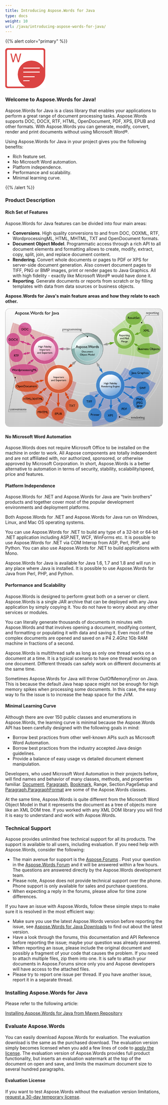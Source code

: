 ```yaml
---
title: Introducing Aspose.Words for Java
type: docs
weight: 10
url: /java/introducing-aspose-words-for-java/
---
```


{{% alert color="primary" %}} 

![todo:image_alt_text](introducing-aspose-words-for-java_1.png)
### **Welcome to Aspose.Words for Java!**
Aspose.Words for Java is a class library that enables your applications to perform a great range of document processing tasks. Aspose.Words supports DOC, DOCX, RTF, HTML, OpenDocument, PDF, XPS, EPUB and other formats. With Aspose.Words you can generate, modify, convert, render and print documents without using Microsoft Word®.

Using Aspose.Words for Java in your project gives you the following benefits:

- Rich feature set.
- No Microsoft Word automation.
- Platform independence.
- Performance and scalability.
- Minimal learning curve.

{{% /alert %}} 
### **Product Description**
#### **Rich Set of Features**
Aspose.Words for Java features can be divided into four main areas:

- **Conversions**. High quality conversions to and from DOC, OOXML, RTF, WordprocessingML, HTML, MHTML, TXT and OpenDocument formats.
- **Document Object Model**. Programmatic access through a rich API to all document elements and formatting allows to create, modify, extract, copy, split, join, and replace document content.
- **Rendering**. Convert whole documents or pages to PDF or XPS for server-side document generation. Also convert document pages to TIFF, PNG or BMP images, print or render pages to Java Graphics. All with high fidelity - exactly like Microsoft Word® would have done it.
- **Reporting**. Generate documents or reports from scratch or by filling templates with data from data sources or business objects.

**Aspose.Words for Java's main feature areas and how they relate to each other.** 

![todo:image_alt_text](introducing-aspose-words-for-java_2.png)
#### **No Microsoft Word Automation**
Aspose.Words does not require Microsoft Office to be installed on the machine in order to work. All Aspose components are totally independent and are not affiliated with, nor authorized, sponsored, or otherwise approved by Microsoft Corporation. In short, Aspose.Words is a better alternative to automation in terms of security, stability, scalability/speed, price and features.
#### **Platform Independence**
Aspose.Words for .NET and Aspose.Words for Java are “twin brothers” products and together cover most of the popular development environments and deployment platforms.

Both Aspose.Words for .NET and Aspose.Words for Java run on Windows, Linux, and Mac OS operating systems.

You can use Aspose.Words for .NET to build any type of a 32-bit or 64-bit .NET application including ASP.NET, WCF, WinForms etc. It is possible to use Aspose.Words for .NET via COM Interop from ASP, Perl, PHP, and Python. You can also use Aspose.Words for .NET to build applications with Mono.

Aspose.Words for Java is available for Java 1.6, 1.7 and 1.8 and will run in any place where Java is installed. It is possible to use Aspose.Words for Java from Perl, PHP, and Python.
#### **Performance and Scalability**
Aspose.Words is designed to perform great both on a server or client. Aspose.Words is a single JAR archive that can be deployed with any Java application by simply copying it. You do not have to worry about any other services or modules.

You can literally generate thousands of documents in minutes with Aspose.Words and that involves opening a document, modifying content, and formatting or populating it with data and saving it. Even most of the complex documents are opened and saved on a P4 2.4Ghz 1Gb RAM machine in fractions of a second.

Aspose.Words is multithread safe as long as only one thread works on a document at a time. It is a typical scenario to have one thread working on one document. Different threads can safely work on different documents at the same time.

Sometimes Aspose.Words for Java will throw OutOfMemoryError on Java. This is because the default Java heap space might not be enough for high memory spikes when processing some documents. In this case, the easy way to fix the issue is to increase the heap space for the JVM.
#### **Minimal Learning Curve**
Although there are over 150 public classes and enumerations in Aspose.Words, the learning curve is minimal because the Aspose.Words API has been carefully designed with the following goals in mind:

- Borrow best practices from other well-known APIs such as Microsoft Word Automation.
- Borrow best practices from the industry accepted Java design guidelines.
- Provide a balance of easy usage vs detailed document element manipulation.

Developers, who used Microsoft Word Automation in their projects before, will find names and behavior of many classes, methods, and properties familiar. [Document](https://apireference.aspose.com/words/java/com.aspose.words/Document), [Paragraph](https://apireference.aspose.com/words/java/com.aspose.words/Paragraph), [Bookmark](https://apireference.aspose.com/words/java/com.aspose.words/Bookmark), Range, Section.PageSetup and [Paragraph.ParagraphFormat](https://apireference.aspose.com/words/java/com.aspose.words/ParagraphFormat) are some of the Aspose.Words classes.

At the same time, Aspose.Words is quite different from the Microsoft Word Object Model in that it represents the document as a tree of objects more like an XML DOM tree. If you worked with any XML DOM library you will find it is easy to understand and work with Aspose.Words.
### **Technical Support**
Aspose provides unlimited free technical support for all its products. The support is available to all users, including evaluation. If you need help with Aspose.Words, consider the following:

- The main avenue for support is the [Aspose.Forums](https://forum.aspose.com/) . Post your question in the [Aspose.Words Forum](https://forum.aspose.com/c/words) and it will be answered within a few hours. The questions are answered directly by the Aspose.Words development team.
- Please note, Aspose does not provide technical support over the phone. Phone support is only available for sales and purchase questions.
- When expecting a reply in the forums, please allow for time zone differences.

If you have an issue with Aspose.Words, follow these simple steps to make sure it is resolved in the most efficient way:

- Make sure you use the latest Aspose.Words version before reporting the issue, see [Aspose.Words for Java Downloads](http://maven.aspose.com/repository/simple/ext-release-local/com/aspose/aspose-words/) to find out about the latest version.
- Have a look through the forums, this documentation and API Reference before reporting the issue; maybe your question was already answered.
- When reporting an issue, please include the original document and possibly a fragment of your code that causes the problem. If you need to attach multiple files, zip them into one. It is safe to attach your documents in Aspose.Forums since only you and Aspose developers will have access to the attached files.
- Please try to report one issue per thread. If you have another issue, report it in a separate thread.
### **Installing Aspose.Words for Java**
Please refer to the following article:

[Installing Aspose.Words for Java from Maven Repository](/words/java/installation/)
### **Evaluate Aspose.Words**
You can easily download Aspose.Words for evaluation. The evaluation download is the same as the purchased download. The evaluation version simply becomes licensed when you add a few lines of code to [apply the license](https://docs.aspose.com/words/java/license-aspose-words/#applying-a-license). The evaluation version of Aspose.Words provides full product functionality, but inserts an evaluation watermark at the top of the document on open and save, and limits the maximum document size to several hundred paragraphs.
#### **Evaluation License**
If you want to test Aspose.Words without the evaluation version limitations, [request a 30-day temporary license](http://www.aspose.com/corporate/purchase/faqs/temporary-license.aspx).
